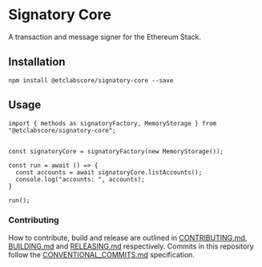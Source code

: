 # Signatory Core

A transaction and message signer for the Ethereum Stack.

## Installation

`npm install @etclabscore/signatory-core --save`

## Usage

```
import { methods as signatoryFactory, MemoryStorage } from "@etclabscore/signatory-core";


const signatoryCore = signatoryFactory(new MemoryStorage());

const run = await () => {
  const accounts = await signatoryCore.listAccounts();
  console.log("accounts: ", accounts);
}

run();
```

### Contributing

How to contribute, build and release are outlined in [CONTRIBUTING.md](CONTRIBUTING.md), [BUILDING.md](BUILDING.md) and [RELEASING.md](RELEASING.md) respectively. Commits in this repository follow the [CONVENTIONAL_COMMITS.md](CONVENTIONAL_COMMITS.md) specification.
